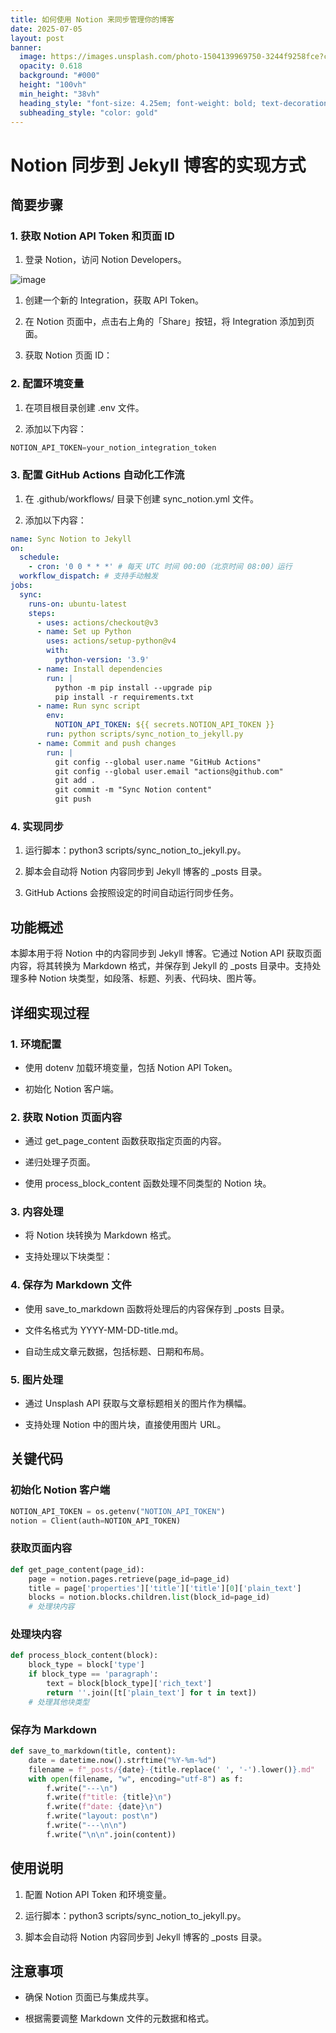 ```yaml
---
title: 如何使用 Notion 来同步管理你的博客
date: 2025-07-05
layout: post
banner:
  image: https://images.unsplash.com/photo-1504139969750-3244f9258fce?crop=entropy&cs=tinysrgb&fit=max&fm=jpg&ixid=M3w2OTIwMzJ8MHwxfHJhbmRvbXx8fHx8fHx8fDE3NTE3MTkyNTF8&ixlib=rb-4.1.0&q=80&w=1080
  opacity: 0.618
  background: "#000"
  height: "100vh"
  min_height: "38vh"
  heading_style: "font-size: 4.25em; font-weight: bold; text-decoration: underline"
  subheading_style: "color: gold"
---
```


# Notion 同步到 Jekyll 博客的实现方式

## 简要步骤

### 1. 获取 Notion API Token 和页面 ID

1. 登录 Notion，访问 Notion Developers。

![image](https://prod-files-secure.s3.us-west-2.amazonaws.com/a7a0cc5a-89b9-4cda-8686-1fba0ca52f40/d19c1afe-dea5-4312-9333-786b0ba83054/image.png?X-Amz-Algorithm=AWS4-HMAC-SHA256&X-Amz-Content-Sha256=UNSIGNED-PAYLOAD&X-Amz-Credential=ASIAZI2LB466WPUPGRJR%2F20250705%2Fus-west-2%2Fs3%2Faws4_request&X-Amz-Date=20250705T124050Z&X-Amz-Expires=3600&X-Amz-Security-Token=IQoJb3JpZ2luX2VjEDkaCXVzLXdlc3QtMiJIMEYCIQDPWDIv7cNH%2FRTrmtrJarbSGCXuZis1IYrqmBez%2FuptfwIhALMrqs%2FDJt1EE9hfPjihzNde0ikARpZ5DIYk805okXVxKv8DCEIQABoMNjM3NDIzMTgzODA1IgxE3vFW1pnf2QEolSsq3AMR8bg9vhe8uTw1XrrB9S4rZ41Ky%2FTTirlCKGtPVhRzKZb2DJR7fLVEPKpItU864to3aiJaDWCMcXmUVaflRXmhflbCR9p%2FrNBVyhoNFZCr1IUVfBy7T5ui9mHpMDlwXMZURLwxNCoKx%2ByPqGqG1RwKbsbjDoFt2gEGn9TBCIKFzUFBrbGQeS0lGzAuH6dHPh2wNYWPmSEu9wapeR5JXT0kH8QAedFSAu7dSiLNUuMD1v5G5DS6BzJSnAqT01u%2BHk3sbS3%2BDguysMBH%2B45UotN%2B1ZSvvdgpzhIzze2ewRk6HUGAG02%2BgoO8kjG0om46XKXyjYh36ne%2BUOd5ZNOEjlz96Ndm7N3aX8AnHvnBM94RlAmyasUT7AVxHYeNayRIrE4W0H8sSBHBnsx6EqSwlrO%2BdLZgB6jJBQyCPKyDdfxKKsA4vh5fsREW8P6yvK5MMzrB8sCRBwxoqk9z%2BmT%2FtPSWi07WPiyU43Ql40ehoUo1XW0Ce0Nz9EOZ80zKcDYzKfpilq2TbrPnMRwrSLhN3HVE8Bc9QHc2qDh0A1g2XpHZJMmGRv6wx0%2Bs8Gn8gBNdLHw6Tt7E9oryuPULSDHwEIm8zYqX6ZbaD%2B1W3c9u%2Bp5ywsOmL0v8qQe1JSDngjCqyKPDBjqkAcxT6aOuKjovzsuTAK2G4GlXjgBM2kA8ekxW5Pzret7ZwnGvqVKs0U%2FwG1b8ESXCUhCm88mH1%2F0GbMNFnIohkpoYegCc%2BH3cpk7w5ysyn1PsEwvzkxCxszArMGnuUe6tNVV%2BWwWklqLjRsBdh6a6di9I87BHfb0HGC9d%2BdLxfIuHhvbo2bDy%2FjT4ezFEtRMyayFzvdaZPghlj18ISwnup2R%2BIYBZ&X-Amz-Signature=9294d1c34287d90aa5dfda1d621517f8b7298325e3f9e5ba04b4d0085638ea96&X-Amz-SignedHeaders=host&x-amz-checksum-mode=ENABLED&x-id=GetObject)

1. 创建一个新的 Integration，获取 API Token。

1. 在 Notion 页面中，点击右上角的「Share」按钮，将 Integration 添加到页面。

1. 获取 Notion 页面 ID：


### 2. 配置环境变量

1. 在项目根目录创建 .env 文件。

1. 添加以下内容：

```javascript
NOTION_API_TOKEN=your_notion_integration_token
```

### 3. 配置 GitHub Actions 自动化工作流

1. 在 .github/workflows/ 目录下创建 sync_notion.yml 文件。

1. 添加以下内容：

```yaml
name: Sync Notion to Jekyll
on:
  schedule:
    - cron: '0 0 * * *' # 每天 UTC 时间 00:00（北京时间 08:00）运行
  workflow_dispatch: # 支持手动触发
jobs:
  sync:
    runs-on: ubuntu-latest
    steps:
      - uses: actions/checkout@v3
      - name: Set up Python
        uses: actions/setup-python@v4
        with:
          python-version: '3.9'
      - name: Install dependencies
        run: |
          python -m pip install --upgrade pip
          pip install -r requirements.txt
      - name: Run sync script
        env:
          NOTION_API_TOKEN: ${{ secrets.NOTION_API_TOKEN }}
        run: python scripts/sync_notion_to_jekyll.py
      - name: Commit and push changes
        run: |
          git config --global user.name "GitHub Actions"
          git config --global user.email "actions@github.com"
          git add .
          git commit -m "Sync Notion content"
          git push
```

### 4. 实现同步

1. 运行脚本：python3 scripts/sync_notion_to_jekyll.py。

1. 脚本会自动将 Notion 内容同步到 Jekyll 博客的 _posts 目录。

1. GitHub Actions 会按照设定的时间自动运行同步任务。

## 功能概述

本脚本用于将 Notion 中的内容同步到 Jekyll 博客。它通过 Notion API 获取页面内容，将其转换为 Markdown 格式，并保存到 Jekyll 的 _posts 目录中。支持处理多种 Notion 块类型，如段落、标题、列表、代码块、图片等。

## 详细实现过程

### 1. 环境配置

- 使用 dotenv 加载环境变量，包括 Notion API Token。

- 初始化 Notion 客户端。

### 2. 获取 Notion 页面内容

- 通过 get_page_content 函数获取指定页面的内容。

- 递归处理子页面。

- 使用 process_block_content 函数处理不同类型的 Notion 块。

### 3. 内容处理

- 将 Notion 块转换为 Markdown 格式。

- 支持处理以下块类型：


### 4. 保存为 Markdown 文件

- 使用 save_to_markdown 函数将处理后的内容保存到 _posts 目录。

- 文件名格式为 YYYY-MM-DD-title.md。

- 自动生成文章元数据，包括标题、日期和布局。

### 5. 图片处理

- 通过 Unsplash API 获取与文章标题相关的图片作为横幅。

- 支持处理 Notion 中的图片块，直接使用图片 URL。

## 关键代码

### 初始化 Notion 客户端

```python
NOTION_API_TOKEN = os.getenv("NOTION_API_TOKEN")
notion = Client(auth=NOTION_API_TOKEN)
```

### 获取页面内容

```python
def get_page_content(page_id):
    page = notion.pages.retrieve(page_id=page_id)
    title = page['properties']['title']['title'][0]['plain_text']
    blocks = notion.blocks.children.list(block_id=page_id)
    # 处理块内容
```

### 处理块内容

```python
def process_block_content(block):
    block_type = block['type']
    if block_type == 'paragraph':
        text = block[block_type]['rich_text']
        return ''.join([t['plain_text'] for t in text])
    # 处理其他块类型
```

### 保存为 Markdown

```python
def save_to_markdown(title, content):
    date = datetime.now().strftime("%Y-%m-%d")
    filename = f"_posts/{date}-{title.replace(' ', '-').lower()}.md"
    with open(filename, "w", encoding="utf-8") as f:
        f.write("---\n")
        f.write(f"title: {title}\n")
        f.write(f"date: {date}\n")
        f.write("layout: post\n")
        f.write("---\n\n")
        f.write("\n\n".join(content))
```

## 使用说明

1. 配置 Notion API Token 和环境变量。

1. 运行脚本：python3 scripts/sync_notion_to_jekyll.py。

1. 脚本会自动将 Notion 内容同步到 Jekyll 博客的 _posts 目录。

## 注意事项

- 确保 Notion 页面已与集成共享。

- 根据需要调整 Markdown 文件的元数据和格式。